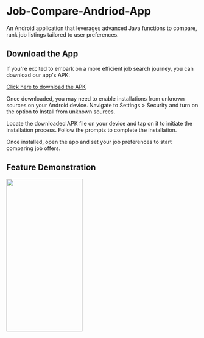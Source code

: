 # Job-Compare-Andriod-App

An Android application that leverages advanced Java functions to compare, rank job listings tailored to user preferences.

## Download the App
If you're excited to embark on a more efficient job search journey, you can download our app's APK:

[Click here to download the APK](https://github.com/xfng/Job_Comparision_App/blob/main/app-release.apk)

Once downloaded, you may need to enable installations from unknown sources on your Android device. Navigate to Settings > Security and turn on the option to Install from unknown sources.

Locate the downloaded APK file on your device and tap on it to initiate the installation process. Follow the prompts to complete the installation.

Once installed, open the app and set your job preferences to start comparing job offers.


## Feature Demonstration
<img src="/Demo/Feature_Demo.gif" width="200" height="400" align="left">
